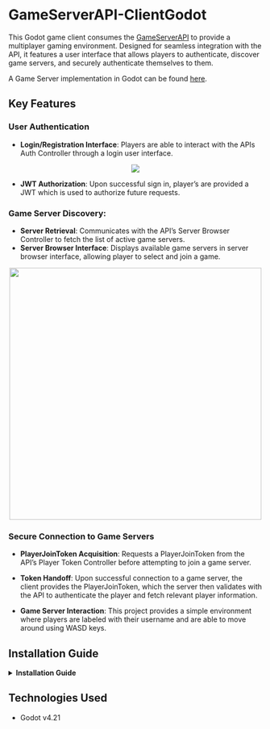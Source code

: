 # GameServerAPI-ClientGodot

 This Godot game client consumes the [GameServerAPI](https://github.com/robert-caulfield/GameServerAPI) to provide a multiplayer gaming environment. Designed for seamless integration with the API, it features a user interface that allows players to authenticate, discover game servers, and securely authenticate themselves to them.

 A Game Server implementation in Godot can be found [here](https://github.com/robert-caulfield/GameServerAPI-ServerGodot).
 
## Key Features

### User Authentication
- **Login/Registration Interface**: Players are able to interact with the APIs Auth Controller through a login user interface.
<p align="center">
  <img src="https://github.com/robert-caulfield/GameServerAPI-ClientGodot/assets/113054389/efcdf0b6-7d2a-4a65-ba26-214922470ee7" />
</p>

- **JWT Authorization**: Upon successful sign in, player’s are provided a JWT which is used to authorize future requests.

### Game Server Discovery:
- **Server Retrieval**: Communicates with the API’s Server Browser Controller to fetch the list of active game servers.
- **Server Browser Interface**: Displays available game servers in server browser interface, allowing player to select and join a game.
<p align="center">
  <img src="https://github.com/robert-caulfield/GameServerAPI-ClientGodot/assets/113054389/a1fe95e7-e116-480a-9d8e-340e575111b2" width="500" height="auto" />
</p>

### Secure Connection to Game Servers
- **PlayerJoinToken Acquisition**:  Requests a PlayerJoinToken from the API’s Player Token Controller before attempting to join a game server.

- **Token Handoff**: Upon successful connection to a game server, the client provides the PlayerJoinToken, which the server then validates with the API to authenticate the player and fetch relevant player information.

- **Game Server Interaction**: This project provides a simple environment where players are labeled with their username and are able to move around using WASD keys.

## Installation Guide
<details>
<summary><strong>Installation Guide</strong></summary>
<p>
 
1. **Download the Source Code**
   - Visit the GitHub repository at `https://github.com/robert-caulfield/GameServerAPI-ClientGodot`.
   - Click on `Code` and select `Download ZIP`, or clone the repository using:
     ```
     git clone [https://github.com/robert-caulfield/GameServerAPI-ClientGodot]
     ```

2. **Open the Project in Godot**
   - Open the Godot Engine.
   - Select `Import Project` from the Godot Project Manager.
   - Navigate to the downloaded directory and select the `project.godot` file.
   - Click `Import & Edit` to open the project.

3. **Configure the API Endpoint**
   - Navigate to the `api_helper.gd` script in the Godot Editor.
   - Locate the `API_URL` variable and set it to the correct endpoint URL for your GameServerAPI:
     ```gdscript
     # Base url to api
     const API_URL = "https://localhost:7242/api/"
     ```
   - Save the script.

4. **Run the Project**
   - Ensure the API is running, and run the project.


</p>
</details>

## Technologies Used
- Godot v4.21

